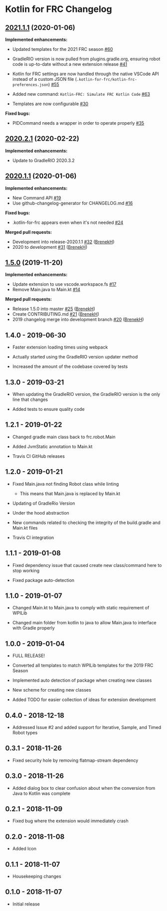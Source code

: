 # Kotlin for FRC Changelog

## [2021.1.1](https://github.com/BrenekH/kotlin-for-frc/tree/2021.1.1) (2020-01-06)

**Implemented enhancements:**

* Updated templates for the 2021 FRC season [\#60](https://github.com/BrenekH/kotlin-for-frc/issues/60)

* GradleRIO version is now pulled from plugins.gradle.org, ensuring robot code is up-to-date without a new extension release [\#41](https://github.com/BrenekH/kotlin-for-frc/issues/41)

* Kotlin for FRC settings are now handled through the native VSCode API instead of a custom JSON file \(`.kotlin-for-frc/kotlin-frc-preferences.json`\) [\#55](https://github.com/BrenekH/kotlin-for-frc/issues/55)

* Added new command: `Kotlin-FRC: Simulate FRC Kotlin Code` [\#63](https://github.com/BrenekH/kotlin-for-frc/issues/63)

* Templates are now configurable [\#30](https://github.com/BrenekH/kotlin-for-frc/issues/30)

**Fixed bugs:**

* PIDCommand needs a wrapper in order to operate properly [\#35](https://github.com/BrenekH/kotlin-for-frc/issues/35)

## [2020.2.1](https://github.com/BrenekH/kotlin-for-frc/tree/2020.2.1) (2020-02-22)

**Implemented enhancements:**

* Update to GradleRIO 2020.3.2

## [2020.1.1](https://github.com/BrenekH/kotlin-for-frc/tree/2020.1.1) (2020-01-06)

**Implemented enhancements:**

* New Command API [\#19](https://github.com/BrenekH/kotlin-for-frc/issues/19)
* Use github-changelog-generator for CHANGELOG.md [\#16](https://github.com/BrenekH/kotlin-for-frc/issues/16)

**Fixed bugs:**

* .kotlin-for-frc appears even when it's not needed [\#24](https://github.com/BrenekH/kotlin-for-frc/issues/24)

**Merged pull requests:**

* Development into release-2020.1.1 [\#32](https://github.com/BrenekH/kotlin-for-frc/pull/32) ([BrenekH](https://github.com/BrenekH))
* 2020 to development [\#31](https://github.com/BrenekH/kotlin-for-frc/pull/31) ([BrenekH](https://github.com/BrenekH))

## [1.5.0](https://github.com/BrenekH/kotlin-for-frc/tree/1.5.0) (2019-11-20)

**Implemented enhancements:**

* Update extension to use vscode.workspace.fs [\#17](https://github.com/BrenekH/kotlin-for-frc/issues/17)
* Remove Main.java to Main.kt [\#14](https://github.com/BrenekH/kotlin-for-frc/issues/14)

**Merged pull requests:**

* Release 1.5.0 into master [\#25](https://github.com/BrenekH/kotlin-for-frc/pull/25) ([BrenekH](https://github.com/BrenekH))
* Create CONTRIBUTING.md [\#21](https://github.com/BrenekH/kotlin-for-frc/pull/21) ([BrenekH](https://github.com/BrenekH))
* 2019 changelog merge into development branch [\#20](https://github.com/BrenekH/kotlin-for-frc/pull/20) ([BrenekH](https://github.com/BrenekH))

## 1.4.0 - 2019-06-30

* Faster extension loading times using webpack

* Actually started using the GradleRIO version updater method

* Increased the amount of the codebase covered by tests

## 1.3.0 - 2019-03-21

* When updating the GradleRIO version, the GradleRIO version is the only line that changes

* Added tests to ensure quality code

## 1.2.1 - 2019-01-22

* Changed gradle main class back to frc.robot.Main

* Added JvmStatic annotation to Main.kt

* Travis CI GitHub releases

## 1.2.0 - 2019-01-21

* Fixed Main.java not finding Robot class while linting
  * This means that Main.java is replaced by Main.kt

* Updating of GradleRio Version

* Under the hood abstraction

* New commands related to checking the integrity of the build.gradle and Main.kt files

* Travis CI integration

## 1.1.1 - 2019-01-08

* Fixed dependency issue that caused create new class/command here to stop working

* Fixed package auto-detection

## 1.1.0 - 2019-01-07

* Changed Main.kt to Main.java to comply with static requirement of WPILib

* Changed main folder from kotlin to java to allow Main.java to interface with Gradle properly

## 1.0.0 - 2019-01-04

* FULL RELEASE!

* Converted all templates to match WPILib templates for the 2019 FRC Season

* Implemented auto detection of package when creating new classes

* New scheme for creating new classes

* Added TODO for easier collection of ideas for extension development

## 0.4.0 - 2018-12-18

* Addressed Issue #2 and added support for Iterative, Sample, and Timed Robot types

## 0.3.1 - 2018-11-26

* Fixed security hole by removing flatmap-stream dependency

## 0.3.0 - 2018-11-26

* Added dialog box to clear confusion about when the conversion from Java to Kotlin was complete

## 0.2.1 - 2018-11-09

* Fixed bug where the extension would immediately crash

## 0.2.0 - 2018-11-08

* Added Icon

## 0.1.1 - 2018-11-07

* Housekeeping changes

## 0.1.0 - 2018-11-07

* Initial release

